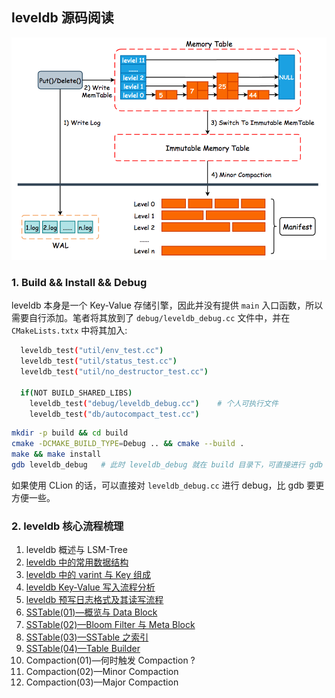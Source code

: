 
## leveldb 源码阅读

![](leveldb.png)

### 1. Build && Install && Debug

leveldb 本身是一个 Key-Value 存储引擎，因此并没有提供 `main` 入口函数，所以需要自行添加。笔者将其放到了 `debug/leveldb_debug.cc` 文件中，并在 `CMakeLists.txtx` 中将其加入:

```bash
  leveldb_test("util/env_test.cc")
  leveldb_test("util/status_test.cc")
  leveldb_test("util/no_destructor_test.cc")
  
  if(NOT BUILD_SHARED_LIBS)
    leveldb_test("debug/leveldb_debug.cc")    # 个人可执行文件
    leveldb_test("db/autocompact_test.cc")
```

```bash
mkdir -p build && cd build
cmake -DCMAKE_BUILD_TYPE=Debug .. && cmake --build .
make && make install
gdb leveldb_debug   # 此时 leveldb_debug 就在 build 目录下，可直接进行 gdb 调试
```

如果使用 CLion 的话，可以直接对 `leveldb_debug.cc` 进行 debug，比 gdb 要更方便一些。

### 2. leveldb 核心流程梳理

1. leveldb 概述与 LSM-Tree
2. [leveldb 中的常用数据结构](/debug/articles/02-data-structure/README.md)
3. [leveldb 中的 varint 与 Key 组成](/debug/articles/03-varint-and-key-format/README.md)
4. [leveldb Key-Value 写入流程分析](/debug/articles/04-write-process/README.md)
5. [leveldb 预写日志格式及其读写流程](/debug/articles/05-WAL/README.md)
6. [SSTable(01)—概览与 Data Block](/debug/articles/06-SSTable-data-block/README.md)
7. [SSTable(02)—Bloom Filter 与 Meta Block](/debug/articles/07-SSTable-meta-block/README.md)
8. [SSTable(03)—SSTable 之索引](/debug/articles/08-SSTable-index/README.md)
9. [SSTable(04)—Table Builder](/debug/articles/09-SSTable-table-builder/README.md)
10. Compaction(01)—何时触发 Compaction ?
11. Compaction(02)—Minor Compaction
12. Compaction(03)—Major Compaction
